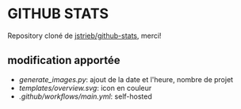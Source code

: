 # GITHUB STATS

Repository cloné de [jstrieb/github-stats](https://github.com/jstrieb/github-stats), merci!

## modification apportée

- *generate_images.py*: ajout de la date et l'heure, nombre de projet
- *templates/overview.svg*: icon en couleur
- *.github/workflows/main.yml*: self-hosted